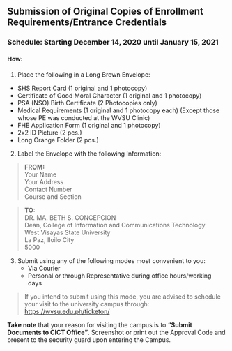 ## Submission of Original Copies of Enrollment Requirements/Entrance Credentials

### Schedule: Starting December 14, 2020 until January 15, 2021

#### How:	

1. Place the following in a Long Brown Envelope:

- SHS Report Card (1 original and 1 photocopy)
- Certificate of Good Moral Character (1 original and 1 photocopy)
- PSA (NSO) Birth Certificate (2 Photocopies only)
- Medical Requirements (1 original and 1 photocopy each) (Except those whose PE was conducted at the WVSU Clinic)
- FHE Application Form (1 original and 1 photocopy)
- 2x2 ID Picture (2 pcs.)
- Long Orange Folder (2 pcs.)

2. Label the Envelope with the following Information:

> **FROM:** <br>
> Your Name <br>
> Your Address <br>
> Contact Number <br>
> Course and Section


> **TO:**<br>
> DR. MA. BETH S. CONCEPCION <br>
> Dean, College of Information and Communications Technology <br>
> West Visayas State University <br>
> La Paz, Iloilo City <br>
> 5000

3. Submit using any of the following modes most convenient to you:
   - Via Courier
   - Personal or through Representative during office hours/working days 
   
> If you intend to submit using this mode, you are advised to schedule your visit to the university campus through: https://wvsu.edu.ph/ticketon/ 

**Take note** that your reason for visiting the campus is to **“Submit Documents to CICT Office”**. Screenshot or print out the Approval Code and present to the security guard upon entering the Campus.
